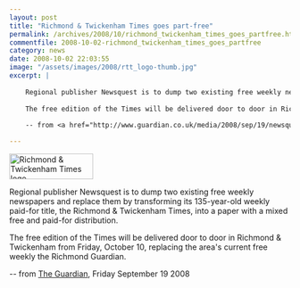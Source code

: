 ```yaml
---
layout: post
title: "Richmond & Twickenham Times goes part-free"
permalink: /archives/2008/10/richmond_twickenham_times_goes_partfree.html
commentfile: 2008-10-02-richmond_twickenham_times_goes_partfree
category: news
date: 2008-10-02 22:03:55
image: "/assets/images/2008/rtt_logo-thumb.jpg"
excerpt: |
    
    Regional publisher Newsquest is to dump two existing free weekly newspapers and replace them by transforming its 135-year-old weekly paid-for title, the Richmond & Twickenham Times, into a paper with a mixed free and paid-for distribution.
    
    The free edition of the Times will be delivered door to door in Richmond & Twickenham from Friday, October 10, replacing the area's current free weekly the Richmond Guardian.
    
    -- from <a href="http://www.guardian.co.uk/media/2008/sep/19/newsquest.pressandpublishing,">The Guardian</a> Friday September 19 2008

---
```


<img alt="Richmond & Twickenham Times logo" src="/assets/images/2008/rtt_logo-thumb.jpg" width="150" height="46" class="right" />

Regional publisher Newsquest is to dump two existing free weekly newspapers and replace them by transforming its 135-year-old weekly paid-for title, the Richmond & Twickenham Times, into a paper with a mixed free and paid-for distribution.

The free edition of the Times will be delivered door to door in Richmond & Twickenham from Friday, October 10, replacing the area's current free weekly the Richmond Guardian.

-- from [The Guardian](http://www.guardian.co.uk/media/2008/sep/19/newsquest.pressandpublishing), Friday September 19 2008
